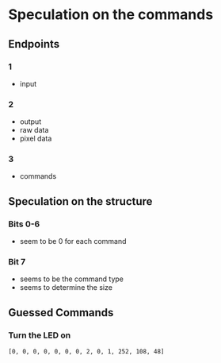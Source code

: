 # Speculation on the commands

## Endpoints

### 1

* input

### 2

* output
* raw data
* pixel data

### 3

* commands

## Speculation on the structure

### Bits 0-6

* seem to be 0 for each command

### Bit 7

* seems to be the command type
* seems to determine the size

## Guessed Commands

### Turn the LED on

    [0, 0, 0, 0, 0, 0, 0, 2, 0, 1, 252, 108, 48]

